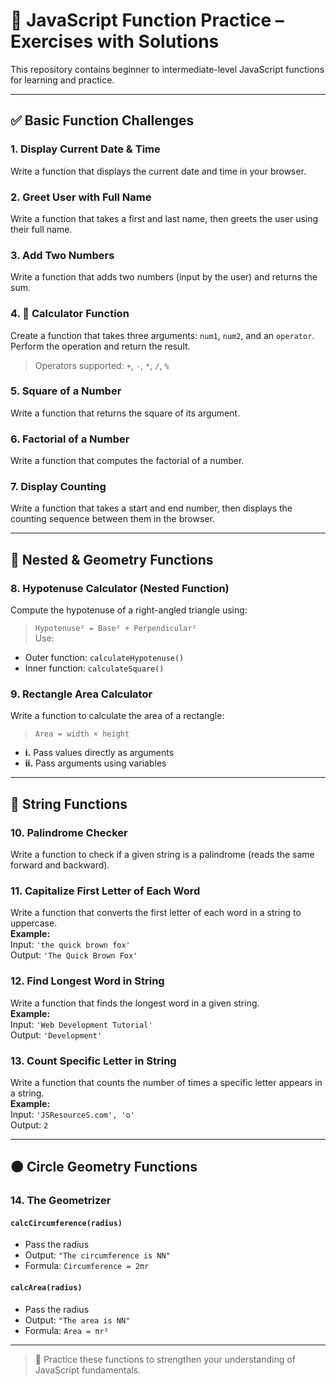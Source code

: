 # 📘 JavaScript Function Practice – Exercises with Solutions

This repository contains beginner to intermediate-level JavaScript functions for learning and practice.

---

## ✅ Basic Function Challenges

### 1. Display Current Date & Time
Write a function that displays the current date and time in your browser.

### 2. Greet User with Full Name
Write a function that takes a first and last name, then greets the user using their full name.

### 3. Add Two Numbers
Write a function that adds two numbers (input by the user) and returns the sum.

### 4. 🧮 Calculator Function
Create a function that takes three arguments: `num1`, `num2`, and an `operator`. Perform the operation and return the result.
> Operators supported: `+`, `-`, `*`, `/`, `%`

### 5. Square of a Number
Write a function that returns the square of its argument.

### 6. Factorial of a Number
Write a function that computes the factorial of a number.

### 7. Display Counting
Write a function that takes a start and end number, then displays the counting sequence between them in the browser.

---

## 🔁 Nested & Geometry Functions

### 8. Hypotenuse Calculator (Nested Function)
Compute the hypotenuse of a right-angled triangle using:
> `Hypotenuse² = Base² + Perpendicular²`  
Use:
- Outer function: `calculateHypotenuse()`
- Inner function: `calculateSquare()`

### 9. Rectangle Area Calculator
Write a function to calculate the area of a rectangle:  
> `Area = width × height`

- **i.** Pass values directly as arguments  
- **ii.** Pass arguments using variables

---

## 🧠 String Functions

### 10. Palindrome Checker
Write a function to check if a given string is a palindrome (reads the same forward and backward).

### 11. Capitalize First Letter of Each Word
Write a function that converts the first letter of each word in a string to uppercase.  
**Example:**  
Input: `'the quick brown fox'`  
Output: `'The Quick Brown Fox'`

### 12. Find Longest Word in String
Write a function that finds the longest word in a given string.  
**Example:**  
Input: `'Web Development Tutorial'`  
Output: `'Development'`

### 13. Count Specific Letter in String
Write a function that counts the number of times a specific letter appears in a string.  
**Example:**  
Input: `'JSResourceS.com', 'o'`  
Output: `2`

---

## 🟠 Circle Geometry Functions

### 14. The Geometrizer

#### `calcCircumference(radius)`
- Pass the radius
- Output: `"The circumference is NN"`
- Formula: `Circumference = 2πr`

#### `calcArea(radius)`
- Pass the radius
- Output: `"The area is NN"`
- Formula: `Area = πr²`

---

> 🧪 Practice these functions to strengthen your understanding of JavaScript fundamentals.
